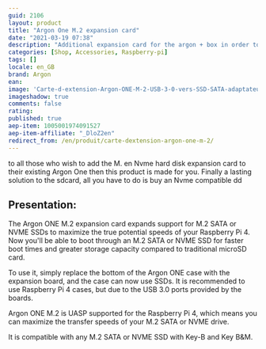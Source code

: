 ```yaml
---
guid: 2106
layout: product 
title: "Argon One M.2 expansion card"
date: "2021-03-19 07:38"
description: "Additional expansion card for the argon + box in order to be able to integrate an NVME hard disk"
categories: [Shop, Accessories, Raspberry-pi]
tags: []
locale: en_GB
brand: Argon
ean: 
image: 'Carte-d-extension-Argon-ONE-M-2-USB-3-0-vers-SSD-SATA-adaptateur-NVME.jpg'
imageshadow: true
comments: false
rating:  
published: true
aep-item: 1005001974091527
aep-item-affiliate: "_DloZ2en"
redirect_from: /en/produit/carte-dextension-argon-one-m-2/
---
```


to all those who wish to add the M. en Nvme hard disk expansion card to their existing Argon One then this product is made for you. Finally a lasting solution to the sdcard, all you have to do is buy an Nvme compatible dd

## Presentation:

The Argon ONE M.2 expansion card expands support for M.2 SATA or NVME SSDs to maximize the true potential speeds of your Raspberry Pi 4. Now you'll be able to boot through an M.2 SATA or NVME SSD for faster boot times and greater storage capacity compared to traditional microSD card.

To use it, simply replace the bottom of the Argon ONE case with the expansion board, and the case can now use SSDs. It is recommended to use Raspberry Pi 4 cases, but due to the USB 3.0 ports provided by the boards.

Argon ONE M.2 is UASP supported for the Raspberry Pi 4, which means you can maximize the transfer speeds of your M.2 SATA or NVME drive.

It is compatible with any M.2 SATA or NVME SSD with Key-B and Key B&M.
